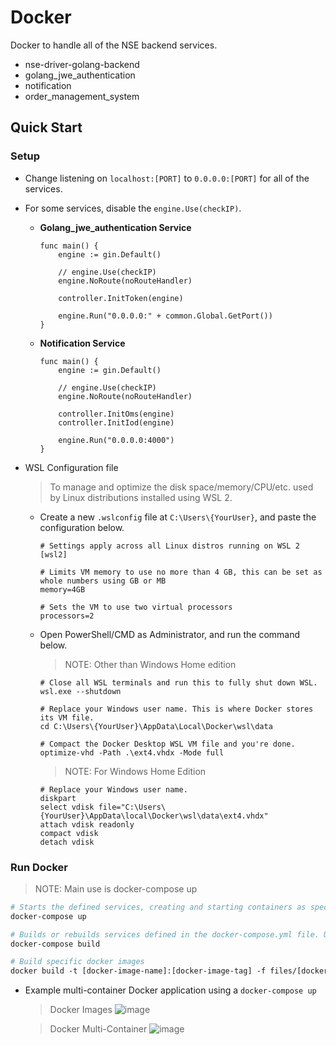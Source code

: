 # Docker

Docker to handle all of the NSE backend services.
- nse-driver-golang-backend
- golang_jwe_authentication
- notification
- order_management_system

## Quick Start

### Setup
- Change listening on `localhost:[PORT]` to `0.0.0.0:[PORT]` for all of the services.
- For some services, disable the `engine.Use(checkIP)`.
  
  - **Golang_jwe_authentication Service**
    
    ```golang
    func main() {
    	engine := gin.Default()
      
    	// engine.Use(checkIP)
    	engine.NoRoute(noRouteHandler)
    
    	controller.InitToken(engine)
    
    	engine.Run("0.0.0.0:" + common.Global.GetPort())
    }
    ```
   
  - **Notification Service**
    
    ```golang
    func main() {
    	engine := gin.Default()
    
    	// engine.Use(checkIP)
    	engine.NoRoute(noRouteHandler)
    
    	controller.InitOms(engine)
    	controller.InitIod(engine)
    
    	engine.Run("0.0.0.0:4000")
    }
    ```
- WSL Configuration file
  > To manage and optimize the disk space/memory/CPU/etc. used by Linux distributions installed using WSL 2.
  - Create a new `.wslconfig` file at `C:\Users\{YourUser}`, and paste the configuration below.
    
    ```
    # Settings apply across all Linux distros running on WSL 2
    [wsl2]
    
    # Limits VM memory to use no more than 4 GB, this can be set as whole numbers using GB or MB
    memory=4GB 
    
    # Sets the VM to use two virtual processors
    processors=2
    ```
    
  - Open PowerShell/CMD as Administrator, and run the command below.
    > NOTE: Other than Windows Home edition
    ```
    # Close all WSL terminals and run this to fully shut down WSL.
    wsl.exe --shutdown
    
    # Replace your Windows user name. This is where Docker stores its VM file.
    cd C:\Users\{YourUser}\AppData\Local\Docker\wsl\data
    
    # Compact the Docker Desktop WSL VM file and you're done.
    optimize-vhd -Path .\ext4.vhdx -Mode full
    ```
    
    > NOTE: For Windows Home Edition
    ```
    # Replace your Windows user name.
    diskpart
    select vdisk file="C:\Users\{YourUser}\AppData\local\Docker\wsl\data\ext4.vhdx"
    attach vdisk readonly
    compact vdisk
    detach vdisk
    ```

### Run Docker
> NOTE: Main use is docker-compose up
```Dockerfile
# Starts the defined services, creating and starting containers as specified in the docker-compose.yml file.
docker-compose up

# Builds or rebuilds services defined in the docker-compose.yml file. Useful when there are changes in the configuration or Dockerfiles.
docker-compose build

# Build specific docker images
docker build -t [docker-image-name]:[docker-image-tag] -f files/[docker-file-name] ..
```
 - Example multi-container Docker application using a `docker-compose up`
   > Docker Images
   ![image](https://github.com/AfiqNSE/docker/assets/146927713/b7b211f1-6103-428a-8912-97c7e721b5ff)
   
   > Docker Multi-Container
   ![image](https://github.com/AfiqNSE/docker/assets/146927713/be6ef8af-6ebf-4e76-8180-6348c5702b71)




